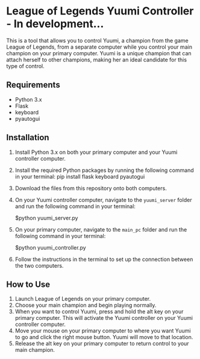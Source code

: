 # League of Legends Yuumi Controller - In development...

This is a tool that allows you to control Yuumi, a champion from the game League of Legends, from a separate computer while you control your main champion on your primary computer. Yuumi is a unique champion that can attach herself to other champions, making her an ideal candidate for this type of control.

## Requirements

- Python 3.x
- Flask
- keyboard
- pyautogui

## Installation

1. Install Python 3.x on both your primary computer and your Yuumi controller computer.
2. Install the required Python packages by running the following command in your terminal:
pip install flask keyboard pyautogui


3. Download the files from this repository onto both computers.
4. On your Yuumi controller computer, navigate to the `yuumi_server` folder and run the following command in your terminal:

    $python yuumi_server.py

5. On your primary computer, navigate to the `main_pc` folder and run the following command in your terminal:

    $python yuumi_controller.py


6. Follow the instructions in the terminal to set up the connection between the two computers.

## How to Use

1. Launch League of Legends on your primary computer.
2. Choose your main champion and begin playing normally.
3. When you want to control Yuumi, press and hold the alt key on your primary computer. This will activate the Yuumi controller on your Yuumi controller computer.
4. Move your mouse on your primary computer to where you want Yuumi to go and click the right mouse button. Yuumi will move to that location.
5. Release the alt key on your primary computer to return control to your main champion.



   
